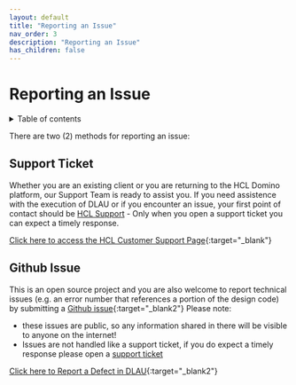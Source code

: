```yaml
---
layout: default
title: "Reporting an Issue"
nav_order: 3
description: "Reporting an Issue"
has_children: false
---
```


# Reporting an Issue

<details close markdown="block">
  <summary>
    Table of contents
  </summary>
  {: .text-delta }
1. TOC
{:toc}
</details>

There are two (2) methods for reporting an issue:


## Support Ticket

Whether you are an existing client or you are returning to the HCL Domino platform, our Support Team is ready to assist you.
If you need assistence with the execution of DLAU or if you encounter an issue, your first point of contact should be [HCL Support](https://support.hcltechsw.com/csm) - Only when you open a support ticket you can expect a timely response.

[Click here to access the HCL Customer Support Page](https://support.hcltechsw.com/csm/){:target="_blank"}



## Github Issue
This is an open source project and you are also welcome to report technical issues (e.g. an error number that references a portion of the design code) by submitting a [Github issue](https://github.com/HCL-TECH-SOFTWARE/domino-license-analysis-utility-DLAU/issues){:target="_blank2"}
Please note:
* these issues are public, so any information shared in there will be visible to anyone on the internet!
* Issues are not handled like a support ticket, if you do expect a timely response please open a [support ticket](https://support.hcltechsw.com/csm/)

[Click here to Report a Defect in DLAU](https://github.com/HCL-TECH-SOFTWARE/domino-license-analysis-utility-DLAU/issues){:target="_blank2"}

 